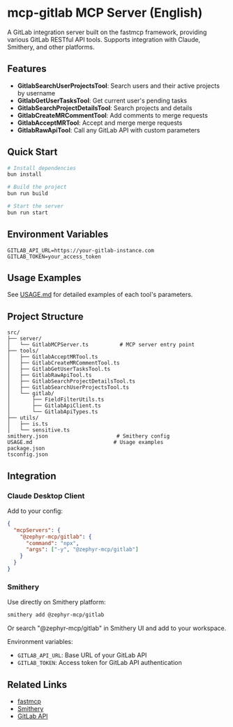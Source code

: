 # mcp-gitlab MCP Server (English)

A GitLab integration server built on the fastmcp framework, providing various GitLab RESTful API tools. Supports integration with Claude, Smithery, and other platforms.

## Features

- **GitlabSearchUserProjectsTool**: Search users and their active projects by username
- **GitlabGetUserTasksTool**: Get current user's pending tasks
- **GitlabSearchProjectDetailsTool**: Search projects and details
- **GitlabCreateMRCommentTool**: Add comments to merge requests
- **GitlabAcceptMRTool**: Accept and merge merge requests
- **GitlabRawApiTool**: Call any GitLab API with custom parameters

## Quick Start

```bash
# Install dependencies
bun install

# Build the project
bun run build

# Start the server
bun run start
```

## Environment Variables

```env
GITLAB_API_URL=https://your-gitlab-instance.com
GITLAB_TOKEN=your_access_token
```

## Usage Examples

See [USAGE.md](./USAGE.md) for detailed examples of each tool's parameters.

## Project Structure

```
src/
├── server/
│   └── GitlabMCPServer.ts          # MCP server entry point
├── tools/
│   ├── GitlabAcceptMRTool.ts
│   ├── GitlabCreateMRCommentTool.ts
│   ├── GitlabGetUserTasksTool.ts
│   ├── GitlabRawApiTool.ts
│   ├── GitlabSearchProjectDetailsTool.ts
│   ├── GitlabSearchUserProjectsTool.ts
│   └── gitlab/
│       ├── FieldFilterUtils.ts
│       ├── GitlabApiClient.ts
│       └── GitlabApiTypes.ts
├── utils/
│   ├── is.ts
│   └── sensitive.ts
smithery.json                      # Smithery config
USAGE.md                          # Usage examples
package.json
tsconfig.json
```

## Integration

### Claude Desktop Client

Add to your config:

```json
{
  "mcpServers": {
    "@zephyr-mcp/gitlab": {
      "command": "npx",
      "args": ["-y", "@zephyr-mcp/gitlab"]
    }
  }
}
```

### Smithery

Use directly on Smithery platform:

```bash
smithery add @zephyr-mcp/gitlab
```

Or search "@zephyr-mcp/gitlab" in Smithery UI and add to your workspace.

Environment variables:

- `GITLAB_API_URL`: Base URL of your GitLab API
- `GITLAB_TOKEN`: Access token for GitLab API authentication

## Related Links

- [fastmcp](https://github.com/punkpeye/fastmcp)
- [Smithery](https://smithery.ai/docs)
- [GitLab API](https://docs.gitlab.com/ee/api/rest/)